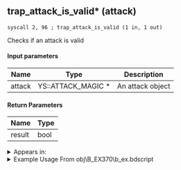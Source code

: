 ## trap_attack_is_valid* (attack)

`syscall 2, 96 ; trap_attack_is_valid (1 in, 1 out)`

Checks if an attack is valid

#### Input parameters
| Name | Type | Description
|------|------|------------
| attack   | YS::ATTACK_MAGIC *   | An attack object


#### Return Parameters
| Name | Type
|------|-----
| result   | bool   


<details>
	<summary>Appears in:</summary>
| filename | Entity (obj)
|----------|-------------
| obj\B_EX370\b_ex.bdscript       | ((B) Zexion (Absent Silhouette))          
| obj\B_EX420\b_ex.bdscript       | ((B) Lingering Will)          
| obj\N_CM000_BTL\n_cm.bdscript       | ((N) Marluxia (BTL) (CM))          

</details>

<details>
	<summary>Example Usage From obj\B_EX370\b_ex.bdscript</summary>
```plaintext
TR15:
 popToSp 0
 popToSp 4
 pushFromFSp 4
 fetchValue 4
 syscall 1, 309 ; trap_sysobj_is_player (1 in, 1 out)
 dup 
 jz L52
 pushFromFSp 0
 syscall 2, 96 ; trap_attack_is_valid (1 in, 1 out)
 eqzv
```
</details>

